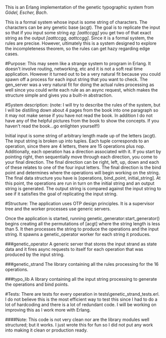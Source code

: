 This is an Erlang implementation of the genetic typographic system from *Gödel, Escher, Bach*.

This is a formal system whose input is some string of characters. The characters can be any genetic base (acgt). The goal is to replicate the input so that if you input some string *eg: [aattccgg]* you get two of that exact string as the output *[aattccgg, aattccgg]*. Since it is a formal system, the rules are precise. However, ultimately this is a system designed to explore the incompleteness theorem, so the rules can get hazy regarding edge cases.

#Purpose:
This may seem like a strange system to program in Erlang. It doesn't involve routing, networking, etc and it is not a soft real time application. However it turned out to be a very natural fit because you could spawn off a process for each input string that you want to check. The gen\_server was a very natural fit for doing the actual rules processing as well since you could write each rule as an async request, which makes the structure simple and gives you a built-in abstraction.

#System description:
(note: I will try to describe the rules of the system, but I will be distilling down about 4 pages from the book into one paragraph so it may not make sense if you have not read the book. In addition I do not have any of the helpful pictures from the book to show the concepts. If you haven't read the book...go enlighten yourself!)

Initial input is some string of arbitrary length made up of the letters (acgt). The input string is broken up into tuples. Each tuple corresponds to an operation, since there are 4 letters, there are 15 operations plus nop. Additionally, each operation has a direction associated with it. If you start by pointing right, then sequentially move through each direction, you come to your final direction. The final direction can be right, left, up, down and each of these relates to one of the four input letters. The final direction is the bind point and determines where the operations will begin working on the string. The final data structure you have is [operations, bind\_point, initial\_string]. At this point, the operations are run in turn on the initial string and an output string is generated. The output string is compared against the input string to see if it satisfies the goal of replicating the input string.

#Structure:
The application uses OTP design principles. It is a supervisor tree and the worker processes use generic servers.

Once the application is started, running genetic\_generator:start\_generator() begins creating all the permutations of [acgt] where the string length is less than 5. It then processes the string to produce the operations and the input string. It spawns a genetic\_operator worker for each string it produces.

###genetic\_operator
A generic server that stores the input strand as state data and it fires async requests to itself for each operation that was produced by the input string.

###genetic\_strand
The library containing all the rules processing for the 16 operations.

###typo\_lib
A library containing all the input string processing to generate the operations and bind points.

#Tests:
There are tests for every operation in tests\\genetic\_strand\_tests.erl. I do not believe this is the most efficient way to test this since I had to do a lot of hardcoding and there is a lot of redundant code. I will be working on improving this as I work more with Erlang.


####Note:
This code is not very clean nor are the library modules well structured; but it works. I just wrote this for fun so I did not put any work into making it clean or production ready.
